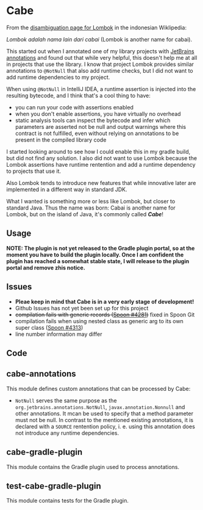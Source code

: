 Cabe
====

From the [disambiguation page for Lombok](https://id.wikipedia.org/wiki/Lombok_(disambiguasi)) in the indonesian Wiklipedia:

_Lombok adalah nama lain dari cabai_ (Lombok is another name for cabai).

This started out when I annotated one of my library projects with [JetBrains annotations](https://github.com/JetBrains/java-annotations) and found out that while very helpful, this doesn't help me at all in projects that use the library. I know that project Lombok provides similar annotations to `@NotNull` that also add runtime checks, but I did not want to add runtime dependencies to my project.

When using `@NotNull` in IntelliJ IDEA, a runtime assertion is injected into the resulting bytecode, and I think that's a cool thing to have:

 - you can run your code with assertions enabled
 - when you don't enable assertions, you have virtually no overhead
 - static analysis tools can inspect the bytecode and infer which parameters are asserted not be null and output warnings where this contract is not fulfilled, even without relying on annotations to be present in the compiled library code 

I started looking around to see how I could enable this in my gradle build, but did not find any solution. I also did not want to use Lombok because the Lombok assertions have runtime rentention and add a runtime dependency to projects that use it. 

Also Lombok tends to introduce new features that while innovative later are implemented in a different way in standard JDK.

What I wanted is something more or less like Lombok, but closer to standard Java. Thus the name was born: Cabai is another name for Lombok, but on the island of Java, it's commonly called ***Cabe***!

Usage
-----

**NOTE: The plugin is not yet released to the Gradle plugin portal, so at the moment you have to build the plugin locally. Once I am confident the plugin has reached a somewhat stable state, I will release to the plugin portal and remove zhis notice.**

Issues
------

- **Pleae keep in mind that Cabe is in a very early stage of development!**
- Github Issues has not yet been set up for this project
- ~~compilation fails with generic records ([Spoon #4281](https://github.com/INRIA/spoon/issues/4281))~~ fixed in Spoon Git
- compilation fails when using nested class as generic arg to its own super class ([Spoon #4313](https://github.com/INRIA/spoon/issues/4313))
- line number information may differ

Code
----

## cabe-annotations

This module defines custom annotations that can be processed by Cabe:

 - `NotNull` serves the same purpose as the `org.jetbrains.annotations.NotNull`, `javax.annotation.Nonnull` and other annotations. It mcan be used to specify that a method parameter must not be null. In contrast to the mentioned existing annotations, it is declared with a `SOURCE` rentention policy, i. e. using this annotation does not introduce any runtime dependencies.

## cabe-gradle-plugin

This module contains the Gradle plugin used to process annotations.

## test-cabe-gradle-plugin

This module contains tests for the Gradle plugin.

